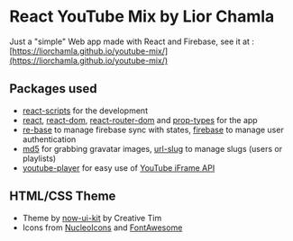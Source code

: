 # React YouTube Mix by Lior Chamla
Just a "simple" Web app made with React and Firebase, see it at : [https://liorchamla.github.io/youtube-mix/](https://liorchamla.github.io/youtube-mix/)

## Packages used 
* [react-scripts](https://github.com/facebookincubator/create-react-app/tree/master/packages/react-scripts) for the development
* [react](https://github.com/facebook/react), [react-dom](https://github.com/facebook/react/tree/master/packages/react-dom), [react-router-dom](https://github.com/ReactTraining/react-router/tree/master/packages/react-router-dom) and [prop-types](https://github.com/facebook/prop-types) for the app
* [re-base](https://github.com/tylermcginnis/re-base) to manage firebase sync with states, [firebase](https://github.com/firebase/firebase-js-sdk) to manage user authentication
* [md5](https://github.com/pvorb/node-md5) for grabbing gravatar images, [url-slug](https://github.com/sbtoledo/url-slug) to manage slugs (users or playlists)
* [youtube-player](https://github.com/gajus/youtube-player) for easy use of [YouTube iFrame API](https://developers.google.com/youtube/iframe_api_reference)

## HTML/CSS Theme
* Theme by [now-ui-kit](https://www.creative-tim.com/product/now-ui-kit) by Creative Tim
* Icons from [NucleoIcons](https://nucleoapp.com/) and [FontAwesome](fontawesome.io)
